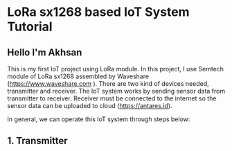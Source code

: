 # LoRa sx1268 based IoT System Tutorial
## Hello I'm Akhsan

This is my first IoT project using LoRa module. In this project, I use Semtech module of LoRa sx1268 assembled by Waveshare (https://www.waveshare.com
). There are two kind of devices needed, transmitter and receiver. The IoT system works by sending sensor data from transmitter to receiver. Receiver must be connected to the internet so the sensor data can be uploaded to cloud (https://antares.id).

In general, we can operate this IoT system through steps below:

## 1. Transmitter
